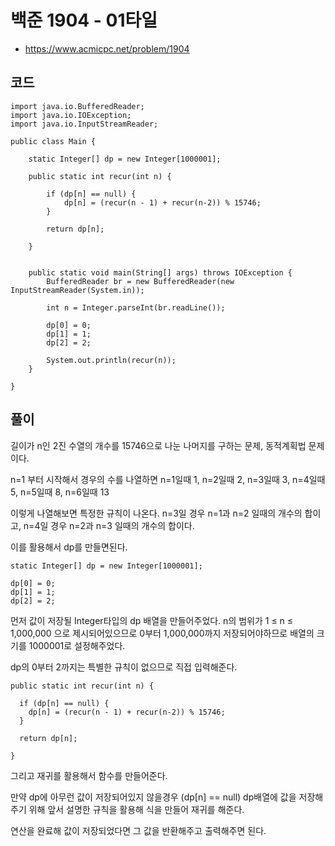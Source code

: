 # 백준 1904 - 01타일
- https://www.acmicpc.net/problem/1904

## 코드
```
import java.io.BufferedReader;
import java.io.IOException;
import java.io.InputStreamReader;

public class Main {
	
	static Integer[] dp = new Integer[1000001];
 	
	public static int recur(int n) {
		
		if (dp[n] == null) {
			dp[n] = (recur(n - 1) + recur(n-2)) % 15746;
		}
		
		return dp[n];
		
	}
	
	
	public static void main(String[] args) throws IOException {
		BufferedReader br = new BufferedReader(new InputStreamReader(System.in));
		
		int n = Integer.parseInt(br.readLine());
		
		dp[0] = 0;
		dp[1] = 1;
		dp[2] = 2;
		
		System.out.println(recur(n));
	}

}

```

## 풀이
길이가 n인 2진 수열의 개수를 15746으로 나눈 나머지를 구하는 문제, 동적계획법 문제이다.

n=1 부터 시작해서 경우의 수를 나열하면 n=1일때 1, n=2일때 2, n=3일때 3, n=4일때 5, n=5일때 8, n=6일때 13 

이렇게 나열해보면 특정한 규칙이 나온다. n=3일  경우 n=1과 n=2 일때의 개수의 합이고, n=4일 경우 n=2과 n=3 일때의 개수의 합이다.

이를 활용해서 dp를 만들면된다.

```
static Integer[] dp = new Integer[1000001];

dp[0] = 0;
dp[1] = 1;
dp[2] = 2;
```
먼저 값이 저장될 Integer타입의 dp 배열을 만들어주었다. n의 범위가 1 ≤ n ≤ 1,000,000 으로 제시되어있으므로
0부터  1,000,000까지 저장되어야하므로 배열의 크기를 1000001로 설정해주었다.

dp의 0부터 2까지는 특별한 규칙이 없으므로 직접 입력해준다.

```
public static int recur(int n) {

  if (dp[n] == null) {
    dp[n] = (recur(n - 1) + recur(n-2)) % 15746;
  }

  return dp[n];

}
```

그리고 재귀를 활용해서 함수를 만들어준다.

만약 dp에 아무런 값이 저장되어있지 않을경우 (dp[n] == null) dp배열에 값을 저장해주기 위해 앞서 설명한 규칙을 활용해 식을 만들어 재귀를 해준다.
 
연산을 완료해 값이 저장되었다면 그 값을 반환해주고 출력해주면 된다.
